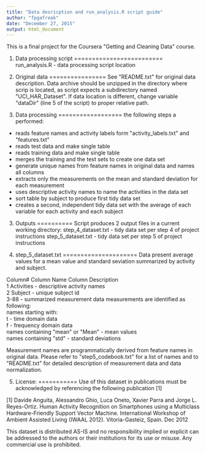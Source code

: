```yaml
---
title: "Data desricption and run_analysis.R script guide"
author: "fpgafreak"
date: "December 27, 2015"
output: html_document
---
```


This is a final project for the Coursera "Getting and Cleaning Data" course.

1. Data processing script
=========================
run_analysis.R - data processing script location

2. Original data
================
See "README.txt" for original data description. Data archive should be unzipped in the directory where scrip is located, as script expects a subdirectory named "UCI_HAR_Dataset". If data location is different, change variable "dataDir" (line 5 of the script) to proper relative path.

3. Data processing
==================
the following steps a performed:

  - reads feature names and activity labels form "activity_labels.txt" and "features.txt"
  - reads test data and make single table
  - reads training data and make single table
  - merges the training and the test sets to create one data set
  - generate unique names from feature names in original data and names all columns
  - extracts only the measurements on the mean and standard deviation for each measurement
  - uses descriptive activity names to name the activities in the data set
  - sort table by subject to produce first tidy data set 
  - creates a second, independent tidy data set with the average of each variable for each activity and each subject

3. Outputs
==========
Script produces 2 output files in a current working directory:
step_4_dataset.txt - tidy data set per step 4 of project instructions
step_5_dataset.txt - tidy data set per step 5 of project instructions

4. step_5_dataset.txt
=====================
Data present average values for a mean value and standard seviation summarized by activity and subject.

Column# Column Name Column Description<br> 
1 Activities - descriptive activity names<br>
2 Subject - unique subject id<br>
3-88 - summarized measurement data
  measurements are identified as following:<br> 
    names starting with:<br>
      t - time domain data<br>
      f - frequency domain data<br>
    names containing "mean" or "Mean" - mean values<br>
    names containing "std" - standard deviations<br>

Measurement names are programmatically derived from feature names in original data. Please refer to "step5_codebook.txt" for a list of names and to "README.txt" for detailed description of measurement data and data normalization.

5. License:
===========
Use of this dataset in publications must be acknowledged by referencing the following publication [1] 

[1] Davide Anguita, Alessandro Ghio, Luca Oneto, Xavier Parra and Jorge L. Reyes-Ortiz. Human Activity Recognition on Smartphones using a Multiclass Hardware-Friendly Support Vector Machine. International Workshop of Ambient Assisted Living (IWAAL 2012). Vitoria-Gasteiz, Spain. Dec 2012

This dataset is distributed AS-IS and no responsibility implied or explicit can be addressed to the authors or their institutions for its use or misuse. Any commercial use is prohibited.
